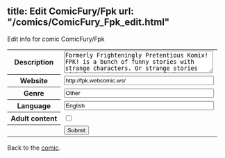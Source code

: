 title: Edit ComicFury/Fpk
url: "/comics/ComicFury_Fpk_edit.html"
---
Edit info for comic ComicFury/Fpk

<form name="comic" action="http://gaepostmail.appspot.com/comic/" method="post">
<table class="comicinfo">
<tr>
<th>Description</th><td><textarea name="description" cols="40" rows="3">Formerly Frighteningly Pretentious Komix! FPK! is a bunch of funny stories with strange characters. Or strange stories with funny characters. One of those.</textarea></td>
</tr>
<tr>
<th>Website</th><td><input type="text" name="url" value="http://fpk.webcomic.ws/" size="40"/></td>
</tr>
<tr>
<th>Genre</th><td><input type="text" name="genre" value="Other" size="40"/></td>
</tr>
<tr>
<th>Language</th><td><input type="text" name="language" value="English" size="40"/></td>
</tr>
<tr>
<th>Adult content</th><td><input type="checkbox" name="adult" value="adult" /></td>
</tr>
<tr>
<th></th><td>
<input type="hidden" name="comic" value="ComicFury_Fpk" />
<input type="submit" name="submit" value="Submit" />
</td>
</tr>
</table>
</form>

Back to the [comic](ComicFury_Fpk.html).
